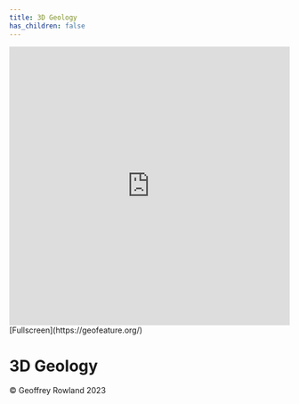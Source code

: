 ```yaml
---
title: 3D Geology
has_children: false
---
```


<iframe allowfullscreen src="https://geofeature.org/" style="height:500px; width:100%; border:none;" title="Somerset GCR Sites"></iframe>
[Fullscreen](https://geofeature.org/)

# 3D Geology

&copy; Geoffrey Rowland 2023
